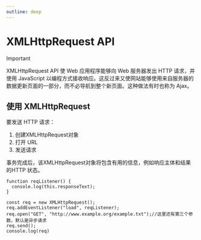```yaml
---
outline: deep
---
```

#  XMLHttpRequest API
> [!IMPORTANT]
> XMLHttpRequest API 使 Web 应用程序能够向 Web 服务器发出 HTTP 请求，并使用 JavaScript 以编程方式接收响应。这反过来又使网站能够使用来自服务器的数据更新页面的一部分，而不必导航到整个新页面。这种做法有时也称为 Ajax。

## 使用 XMLHttpRequest

要发送 HTTP 请求：
1. 创建XMLHttpRequest对象
2. 打开 URL
3. 发送请求

事务完成后，该XMLHttpRequest对象将包含有用的信息，例如响应主体和结果的HTTP 状态。
```js{5,7,8}
function reqListener() {
  console.log(this.responseText);
}

const req = new XMLHttpRequest();
req.addEventListener("load", reqListener);
req.open("GET", "http://www.example.org/example.txt");//这里还有第三个参数，默认是异步请求
req.send();
console.log(req)
```
